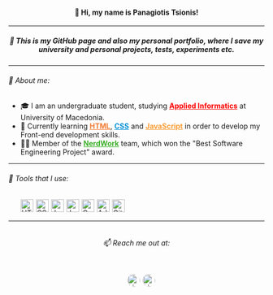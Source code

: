 <style>
    h4, h5 {
        text-align: center;
    }

    .about-me a {
        font-weight: bold;
    }

    .tools ul, .reach-me ul {
        list-style: none;
        display: flex;
    }

    .tools li, .reach-me li {
        margin-right: 5px;
    }

    .reach-me {
        display: flex;
        flex-direction: column;
        align-items: center;
        justify-content: center;
    }
</style>

<h4>👋 Hi, my name is Panagiotis Tsionis!</h4>
<hr>
<h5>💾 This is my GitHub page and also my personal portfolio, where I save my university and personal projects, tests, experiments etc.</h5>
<hr>
<div class="about-me">
    <h6>📌 About me:</h6>
    <ul>
        <li>🎓 I am an undergraduate student, studying <a href="https://www.uom.gr/dai" style="color:red">Applied Informatics</a> at University of Macedonia.</li>
        <li>🌱 Currently learning <a href="https://github.com/ptsionis/ frontend-mentor-projects" style="color:rgb(243, 122, 49)">HTML</a>, <a href="https://github.com/ptsionis/frontend-mentor-projects" style="color:rgb(0, 143, 216)">CSS</a> and <a href="https://github.com/ptsionis/frontend-mentor-projects" style="color:rgb(250, 157, 53)">JavaScript</a> in order to develop my Front-end development skills.</li>
        <li>👨‍💻 Member of the <a href="https://github.com/Nerdwork-Team" style="color: rgb(57, 175, 38)">NerdWork</a> team, which won the "Best Software Engineering Project" award.</li>
    </ul>
</div>
<hr>
<div class="tools">
    <h6>🔨 Tools that I use:</h6>
    <ul>
        <li><img src="https://cdn.worldvectorlogo.com/logos/html-1.svg" alt="HTML" width="25px" height="auto"></li>
        <li><img src="https://upload.wikimedia.org/wikipedia/commons/6/62/CSS3_logo.svg" alt="CSS" width="25px" height="auto"></li>
        <li><img src="https://cdn.worldvectorlogo.com/logos/javascript-1.svg" alt="JavaScript" width="25px" height="auto"></li>
        <li><img src="https://www.blockachain.gr/wp-content/uploads/2018/03/java-coffee-cup-logo.png" alt="Java" width="25px" height="auto"></li>
        <li><img src="https://i.pinimg.com/originals/6e/46/e7/6e46e7dbe2bb73dacc055e5dbd85c3ad.png" alt="C" width="25px" height="auto"></li>
        <li><img src="https://upload.wikimedia.org/wikipedia/commons/2/20/Photoshop_CC_icon.png" alt="Adobe Photoshop CC" width="25px" height="auto"></li>
        <li><img src="https://git-scm.com/images/logos/downloads/Git-Icon-1788C.png" alt="Git" width="25px" height="auto"></li>
    </ul>
</div>
<hr>
<div class="reach-me">
    <h6>📫 Reach me out at:</h6>
    <ul>
        <li><a href="https://www.linkedin.com/in/ptsionis/"><img src="https://upload.wikimedia.org/wikipedia/commons/c/ca/LinkedIn_logo_initials.png" alt="LinkedIn" width="25px" height="auto" style="border-radius:100px"></a></li>
        <li><a href="https://github.com/ptsionis"><img src="https://upload.wikimedia.org/wikipedia/commons/9/91/Octicons-mark-github.svg" alt="LinkedIn" width="25px" height="auto" style="border-radius:100px"></a></li>
    </ul>
</div>


